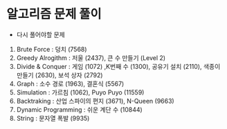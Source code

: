 # 알고리즘 문제 풀이 


- 다시 풀어야할 문제  
 
1. Brute Force : 덩치 (7568)  
2. Greedy Alrogithm : 저울 (2437), 큰 수 만들기 (Level 2)
3. Divide & Conquer : 게임 (1072) ,K번째 수 (1300), 공유기 설치 (2110), 색종이 만들기 (2630), 보석 상자 (2792) 
4. Graph : 소수 경로 (1963), 결혼식 (5567)   
5. Simulation : 가르침 (1062), Puyo Puyo (11559)
6. Backtraking : 산업 스파이의 편지 (3671), N-Queen (9663) 
7. Dynamic Programming : 쉬운 계단 수 (10844)  
8. String : 문자열 폭발 (9935)

